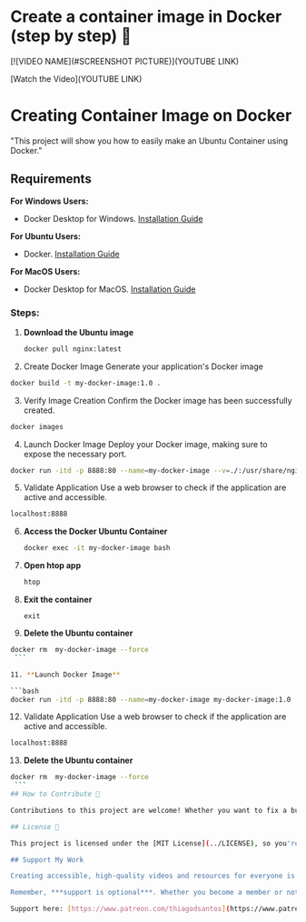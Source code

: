 # Create a container image in Docker (step by step) 🌟

[![VIDEO NAME](#SCREENSHOT PICTURE)](YOUTUBE LINK)

[Watch the Video](YOUTUBE LINK)

# Creating Container Image on Docker

"This project will show you how to easily make an Ubuntu Container using Docker."

## Requirements

**For Windows Users:**
- Docker Desktop for Windows. [Installation Guide](https://www.youtube.com/watch?v=8MrnvUSW_34)

**For Ubuntu Users:**
- Docker. [Installation Guide](https://www.youtube.com/watch?v=f1JqnioiCaQ)

**For MacOS Users:**
- Docker Desktop for MacOS. [Installation Guide](https://www.youtube.com/watch?v=knarlToekQ0&t)

### Steps:

1. **Download the Ubuntu image**
   ```bash
   docker pull nginx:latest
   ```
2. Create Docker Image
Generate your application's Docker image

```bash
docker build -t my-docker-image:1.0 .
```

3. Verify Image Creation
Confirm the Docker image has been successfully created.

```bash
docker images
```

4. Launch Docker Image
Deploy your Docker image, making sure to expose the necessary port.

```bash
docker run -itd -p 8888:80 --name=my-docker-image --v=./:/usr/share/nginx/html/ my-docker-image:1.0
```

5. Validate Application Use a web browser to check if the application are active and accessible.

```bash
localhost:8888
```
6. **Access the Docker Ubuntu Container**
   ```bash
   docker exec -it my-docker-image bash 
   ```

7. **Open htop app**
   ```bash
   htop
   ```
8. **Exit the container**
   
   ```
   exit
   ```

10. **Delete the Ubuntu container**
   ```bash
   docker rm  my-docker-image --force
    ```

11. **Launch Docker Image**

```bash
docker run -itd -p 8888:80 --name=my-docker-image my-docker-image:1.0
```

12. Validate Application Use a web browser to check if the application are active and accessible.

```bash
localhost:8888
```
13. **Delete the Ubuntu container**
   ```bash
   docker rm  my-docker-image --force
    ```
## How to Contribute 🤝

Contributions to this project are welcome! Whether you want to fix a bug, improve documentation, or add new features, please check out our [Contribution Guidelines](../CONTRIBUTING.md) to get started.

## License 📜

This project is licensed under the [MIT License](../LICENSE), so you're free to use it in your own projects.

## Support My Work

Creating accessible, high-quality videos and resources for everyone is challenging. Your support enables me to invest more in content creation, enhancing overall quality. Becoming a member offers significant support and comes with fantastic perks as a token of appreciation.

Remember, ***support is optional***. Whether you become a member or not, you'll have full access to all my videos and resources.

Support here: [https://www.patreon.com/thiagodsantos](https://www.patreon.com/thiagodsantos) or [https://www.buymeacoffee.com/thiagodsantos](https://www.buymeacoffee.com/thiagodsantos)
